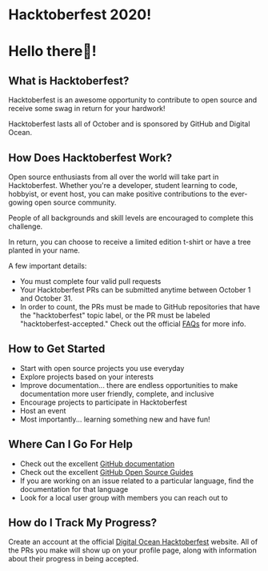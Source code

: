 # Hacktoberfest 2020!

<h1>Hello there👋!</h1>

## What is Hacktoberfest?

Hacktoberfest is an awesome opportunity to contribute to open source and receive some swag in return for your hardwork!

Hacktoberfest lasts all of October and is sponsored by GitHub and Digital Ocean.

## How Does Hacktoberfest Work?

Open source enthusiasts from all over the world will take part in Hacktoberfest. Whether you're a developer, student learning to code, hobbyist, or event host, you can make positive contributions to the ever-gowing open source community. 

People of all backgrounds and skill levels are encouraged to complete this challenge.

In return, you can choose to receive a limited edition t-shirt or have a tree planted in your name.

A few important details:
* You must complete four valid pull requests
* Your Hacktoberfest PRs can be submitted anytime between October 1 and October 31. 
* In order to count, the PRs must be made to GitHub repositories that have the "hacktoberfest" topic label, or the PR must be labeled "hacktoberfest-accepted." Check out the official [FAQs](https://hacktoberfest.digitalocean.com/faq) for more info.

## How to Get Started

* Start with open source projects you use everyday
* Explore projects based on your interests
* Improve documentation... there are endless opportunities to make documentation more user friendly, complete, and inclusive
* Encourage projects to participate in Hacktoberfest
* Host an event
* Most importantly... learning something new and have fun!

## Where Can I Go For Help

* Check out the excellent [GitHub documentation](https://docs.github.com/en)
* Check out the excellent [GitHub Open Source Guides](https://guides.github.com/)
* If you are working on an issue related to a particular language, find the documentation for that language
* Look for a local user group with members you can reach out to

## How do I Track My Progress?

Create an account at the official [Digital Ocean Hacktoberfest](hacktoberfest.digitalocean.com) website. All of the PRs you make will show up on your profile page, along with information about their progress in being accepted.
